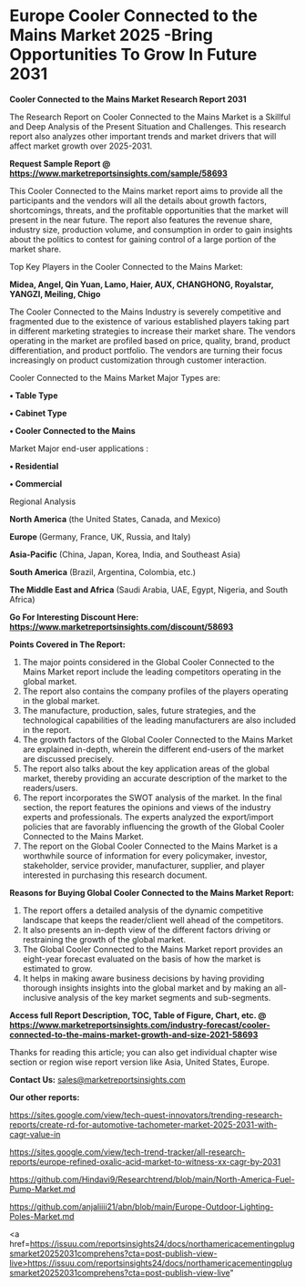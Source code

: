 # Europe Cooler Connected to the Mains Market 2025 -Bring Opportunities To Grow In Future 2031

<strong>Cooler Connected to the Mains Market Research Report 2031</strong>

The Research Report on Cooler Connected to the Mains Market is a Skillful and Deep Analysis of the Present Situation and Challenges. This research report also analyzes other important trends and market drivers that will affect market growth over 2025-2031.

<strong>Request Sample Report @ <a href=https://www.marketreportsinsights.com/sample/58693>https://www.marketreportsinsights.com/sample/58693</a></strong>

This Cooler Connected to the Mains market report aims to provide all the participants and the vendors will all the details about growth factors, shortcomings, threats, and the profitable opportunities that the market will present in the near future. The report also features the revenue share, industry size, production volume, and consumption in order to gain insights about the politics to contest for gaining control of a large portion of the market share.

Top Key Players in the Cooler Connected to the Mains Market:

<strong>Midea, Angel, Qin Yuan, Lamo, Haier, AUX, CHANGHONG, Royalstar, YANGZI, Meiling, Chigo</strong>

The Cooler Connected to the Mains Industry is severely competitive and fragmented due to the existence of various established players taking part in different marketing strategies to increase their market share. The vendors operating in the market are profiled based on price, quality, brand, product differentiation, and product portfolio. The vendors are turning their focus increasingly on product customization through customer interaction.

Cooler Connected to the Mains Market Major Types are:

<strong>• Table Type

• Cabinet Type

• Cooler Connected to the Mains</strong>

Market Major end-user applications :

<strong>• Residential

• Commercial</strong>

Regional Analysis

</u><strong><b>North America</b></strong> (the United States, Canada, and Mexico)

<strong><b>Europe </b></strong>(Germany, France, UK, Russia, and Italy)

<strong><b>Asia-Pacific</b></strong> (China, Japan, Korea, India, and Southeast Asia)

<strong><b>South America</b></strong> (Brazil, Argentina, Colombia, etc.)

<strong><b>The Middle East and Africa</b></strong> (Saudi Arabia, UAE, Egypt, Nigeria, and South Africa)

<strong>Go For Interesting Discount Here: <a href=https://www.marketreportsinsights.com/discount/58693>https://www.marketreportsinsights.com/discount/58693</a></strong>

<strong>Points Covered in The Report:</strong>
<ol>
  <li>The major points considered in the Global Cooler Connected to the Mains Market report include the leading competitors operating in the global market.</li>
  <li>The report also contains the company profiles of the players operating in the global market.</li>
  <li>The manufacture, production, sales, future strategies, and the technological capabilities of the leading manufacturers are also included in the report.</li>
  <li>The growth factors of the Global Cooler Connected to the Mains Market are explained in-depth, wherein the different end-users of the market are discussed precisely.</li>
  <li>The report also talks about the key application areas of the global market, thereby providing an accurate description of the market to the readers/users.</li>
  <li>The report incorporates the SWOT analysis of the market. In the final section, the report features the opinions and views of the industry experts and professionals. The experts analyzed the export/import policies that are favorably influencing the growth of the Global Cooler Connected to the Mains Market.</li>
  <li>The report on the Global Cooler Connected to the Mains Market is a worthwhile source of information for every policymaker, investor, stakeholder, service provider, manufacturer, supplier, and player interested in purchasing this research document.</li>
</ol>
<strong>Reasons for Buying Global Cooler Connected to the Mains Market Report:</strong>

<ol>
  <li>The report offers a detailed analysis of the dynamic competitive landscape that keeps the reader/client well ahead of the competitors.</li>
  <li>It also presents an in-depth view of the different factors driving or restraining the growth of the global market.</li>
  <li>The Global Cooler Connected to the Mains Market report provides an eight-year forecast evaluated on the basis of how the market is estimated to grow.</li>
  <li>It helps in making aware business decisions by having providing thorough insights insights into the global market and by making an all-inclusive analysis of the key market segments and sub-segments.</li>
</ol>
<strong>Access full Report Description, TOC, Table of Figure, Chart, etc. @ <a href=https://www.marketreportsinsights.com/industry-forecast/cooler-connected-to-the-mains-market-growth-and-size-2021-58693>https://www.marketreportsinsights.com/industry-forecast/cooler-connected-to-the-mains-market-growth-and-size-2021-58693</a></strong>


Thanks for reading this article; you can also get individual chapter wise section or region wise report version like Asia, United States, Europe.

<strong>Contact Us:</strong>
sales@marketreportsinsights.com

<strong>Our other reports:</strong>

<a href=https://sites.google.com/view/tech-quest-innovators/trending-research-reports/create-rd-for-automotive-tachometer-market-2025-2031-with-cagr-value-in>https://sites.google.com/view/tech-quest-innovators/trending-research-reports/create-rd-for-automotive-tachometer-market-2025-2031-with-cagr-value-in</a>

<a href=https://sites.google.com/view/tech-trend-tracker/all-research-reports/europe-refined-oxalic-acid-market-to-witness-xx-cagr-by-2031>https://sites.google.com/view/tech-trend-tracker/all-research-reports/europe-refined-oxalic-acid-market-to-witness-xx-cagr-by-2031</a>

<a href=https://github.com/Hindavi9/Researchtrend/blob/main/North-America-Fuel-Pump-Market.md>https://github.com/Hindavi9/Researchtrend/blob/main/North-America-Fuel-Pump-Market.md</a>

<a href=https://github.com/anjaliiii21/abn/blob/main/Europe-Outdoor-Lighting-Poles-Market.md>https://github.com/anjaliiii21/abn/blob/main/Europe-Outdoor-Lighting-Poles-Market.md</a>

<a href=https://issuu.com/reportsinsights24/docs/northamericacementingplugsmarket20252031comprehens?cta=post-publish-view-live>https://issuu.com/reportsinsights24/docs/northamericacementingplugsmarket20252031comprehens?cta=post-publish-view-live</a>"
